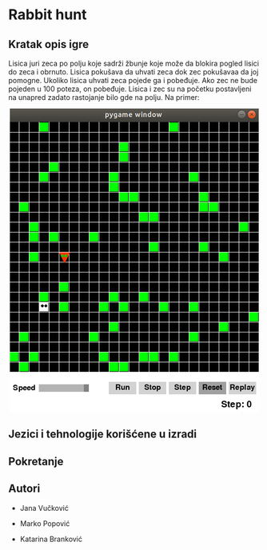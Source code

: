 # Rabbit hunt

Kratak opis igre
-----------------

Lisica juri zeca po polju koje sadrži žbunje koje  može da blokira pogled lisici do zeca i obrnuto. Lisica pokušava da uhvati zeca dok zec pokušavaa da joj pomogne. Ukoliko lisica uhvati zeca pojede ga i pobeđuje. Ako zec ne bude pojeden u 100 poteza, on pobeđuje. Lisica i zec su na početku postavljeni na unapred zadato rastojanje bilo gde na polju. Na primer: 



<p align="center">
  <img width="498" height="607" src= 1.png>
</p>
 


Jezici i tehnologije korišćene u izradi
---------------------------------------

Pokretanje
----------

Autori
-------
* Jana Vučković

* Marko Popović

* Katarina Branković

